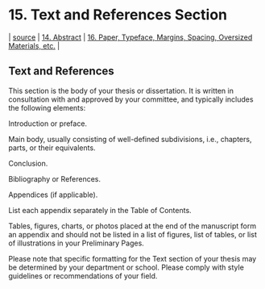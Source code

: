 # 15. Text and References Section
| [source](https://guides.lib.uci.edu/gradmanual/textreferences) | [14. Abstract](14-abstract.md) | [16. Paper, Typeface, Margins, Spacing, Oversized Materials, etc.](16-specifics.md) |

## Text and References

This section is the body of your thesis or dissertation. It is written in consultation with and approved by your committee, and typically includes the following elements:

Introduction or preface.

Main body, usually consisting of well-defined subdivisions, i.e., chapters, parts, or their equivalents.

Conclusion.

Bibliography or References.

Appendices (if applicable).

List each appendix separately in the Table of Contents. 

Tables, figures, charts, or photos placed at the end of the manuscript form an appendix and should not be listed in a list of figures, list of tables, or list of illustrations in your Preliminary Pages.

Please note that specific formatting for the Text section of your thesis may be determined by your department or school. Please comply with style guidelines or recommendations of your field.

